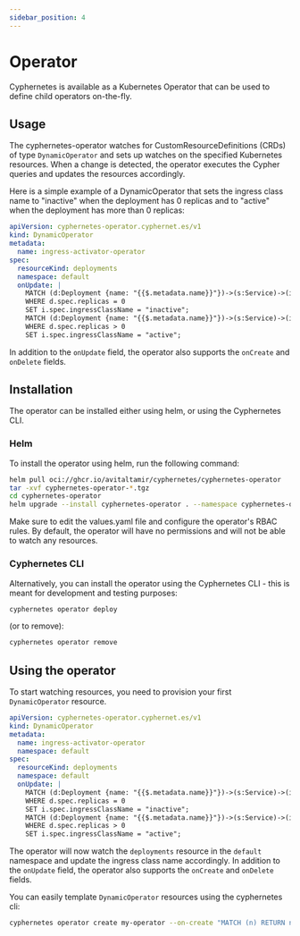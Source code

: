 ```yaml
---
sidebar_position: 4
---
```


# Operator

Cyphernetes is available as a Kubernetes Operator that can be used to define child operators on-the-fly.

## Usage

The cyphernetes-operator watches for CustomResourceDefinitions (CRDs) of type `DynamicOperator` and sets up watches on the specified Kubernetes resources.
When a change is detected, the operator executes the Cypher queries and updates the resources accordingly.

Here is a simple example of a DynamicOperator that sets the ingress class name to "inactive" when the deployment has 0 replicas and to "active" when the deployment has more than 0 replicas:
```yaml
apiVersion: cyphernetes-operator.cyphernet.es/v1
kind: DynamicOperator
metadata:
  name: ingress-activator-operator
spec:
  resourceKind: deployments
  namespace: default
  onUpdate: |
    MATCH (d:Deployment {name: "{{$.metadata.name}}"})->(s:Service)->(i:Ingress)
    WHERE d.spec.replicas = 0
    SET i.spec.ingressClassName = "inactive";
    MATCH (d:Deployment {name: "{{$.metadata.name}}"})->(s:Service)->(i:Ingress)
    WHERE d.spec.replicas > 0
    SET i.spec.ingressClassName = "active";
```

In addition to the `onUpdate` field, the operator also supports the `onCreate` and `onDelete` fields.

## Installation

The operator can be installed either using helm, or using the Cyphernetes CLI.

### Helm

To install the operator using helm, run the following command:
```bash
helm pull oci://ghcr.io/avitaltamir/cyphernetes/cyphernetes-operator
tar -xvf cyphernetes-operator-*.tgz
cd cyphernetes-operator
helm upgrade --install cyphernetes-operator . --namespace cyphernetes-operator --create-namespace
```

Make sure to edit the values.yaml file and configure the operator's RBAC rules.
By default, the operator will have no permissions and will not be able to watch any resources.

### Cyphernetes CLI

Alternatively, you can install the operator using the Cyphernetes CLI - this is meant for development and testing purposes:
```bash
cyphernetes operator deploy
```
(or to remove):
```bash
cyphernetes operator remove
```

## Using the operator

To start watching resources, you need to provision your first `DynamicOperator` resource.
```yaml
apiVersion: cyphernetes-operator.cyphernet.es/v1
kind: DynamicOperator
metadata:
  name: ingress-activator-operator
  namespace: default
spec:
  resourceKind: deployments
  namespace: default
  onUpdate: |
    MATCH (d:Deployment {name: "{{$.metadata.name}}"})->(s:Service)->(i:Ingress)
    WHERE d.spec.replicas = 0
    SET i.spec.ingressClassName = "inactive";
    MATCH (d:Deployment {name: "{{$.metadata.name}}"})->(s:Service)->(i:Ingress)
    WHERE d.spec.replicas > 0
    SET i.spec.ingressClassName = "active";
```

The operator will now watch the `deployments` resource in the `default` namespace and update the ingress class name accordingly.
In addition to the `onUpdate` field, the operator also supports the `onCreate` and `onDelete` fields.

You can easily template `DynamicOperator` resources using the cyphernetes cli:
```bash
cyphernetes operator create my-operator --on-create "MATCH (n) RETURN n" | kubectl apply -f -
```


